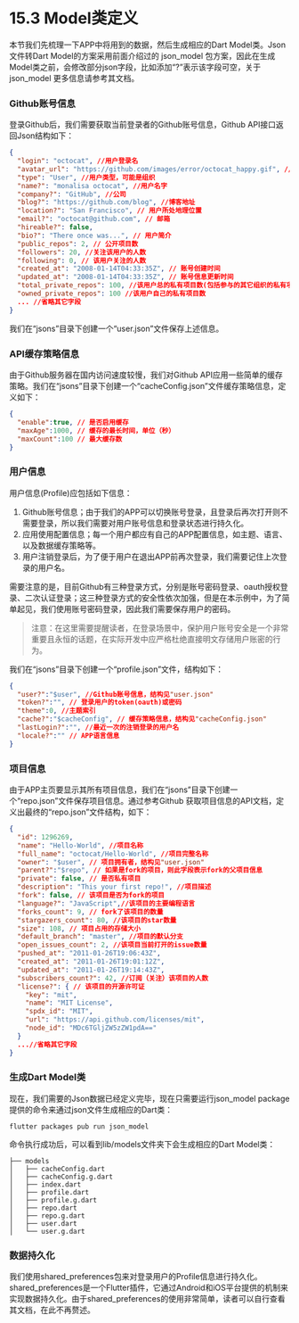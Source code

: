 # 15.3 Model类定义

本节我们先梳理一下APP中将用到的数据，然后生成相应的Dart Model类。Json文件转Dart Model的方案采用前面介绍过的 json_model 包方案，因此在生成Model类之前，会修改部分json字段，比如添加“?”表示该字段可空，关于  json_model 更多信息请参考其文档。

### Github账号信息

登录Github后，我们需要获取当前登录者的Github账号信息，Github API接口返回Json结构如下：

```json
{
  "login": "octocat", //用户登录名
  "avatar_url": "https://github.com/images/error/octocat_happy.gif", //用户头像地址
  "type": "User", //用户类型，可能是组织
  "name?": "monalisa octocat", //用户名字
  "company?": "GitHub", //公司
  "blog?": "https://github.com/blog", //博客地址
  "location?": "San Francisco", // 用户所处地理位置
  "email?": "octocat@github.com", // 邮箱
  "hireable?": false,
  "bio?": "There once was...", // 用户简介
  "public_repos": 2, // 公开项目数
  "followers": 20, //关注该用户的人数
  "following": 0, // 该用户关注的人数
  "created_at": "2008-01-14T04:33:35Z", // 账号创建时间
  "updated_at": "2008-01-14T04:33:35Z", // 账号信息更新时间
  "total_private_repos": 100, //该用户总的私有项目数(包括参与的其它组织的私有项目)
  "owned_private_repos": 100 //该用户自己的私有项目数
  ... //省略其它字段
}
```

我们在“jsons”目录下创建一个“user.json”文件保存上述信息。

### API缓存策略信息

由于Github服务器在国内访问速度较慢，我们对Github API应用一些简单的缓存策略。我们在“jsons”目录下创建一个“cacheConfig.json”文件缓存策略信息，定义如下：

```json
{
  "enable":true, // 是否启用缓存
  "maxAge":1000, // 缓存的最长时间，单位（秒）
  "maxCount":100 // 最大缓存数
}
```

### 用户信息

用户信息(Profile)应包括如下信息：

1. Github账号信息；由于我们的APP可以切换账号登录，且登录后再次打开则不需要登录，所以我们需要对用户账号信息和登录状态进行持久化。
2. 应用使用配置信息；每一个用户都应有自己的APP配置信息，如主题、语言、以及数据缓存策略等。
3. 用户注销登录后，为了便于用户在退出APP前再次登录，我们需要记住上次登录的用户名。

需要注意的是，目前Github有三种登录方式，分别是账号密码登录、oauth授权登录、二次认证登录；这三种登录方式的安全性依次加强，但是在本示例中，为了简单起见，我们使用账号密码登录，因此我们需要保存用户的密码。

> 注意：在这里需要提醒读者，在登录场景中，保护用户账号安全是一个非常重要且永恒的话题，在实际开发中应严格杜绝直接明文存储用户账密的行为。

我们在“jsons”目录下创建一个“profile.json”文件，结构如下：

```json
{
  "user?":"$user", //Github账号信息，结构见"user.json"
  "token?":"", // 登录用户的token(oauth)或密码
  "theme":0, //主题索引
  "cache?":"$cacheConfig", // 缓存策略信息，结构见"cacheConfig.json"
  "lastLogin?":"", //最近一次的注销登录的用户名
  "locale?":"" // APP语言信息
}
```

### 项目信息

由于APP主页要显示其所有项目信息，我们在“jsons”目录下创建一个“repo.json”文件保存项目信息。通过参考Github 获取项目信息的API文档，定义出最终的“repo.json”文件结构，如下：

```json
{
  "id": 1296269,
  "name": "Hello-World", //项目名称
  "full_name": "octocat/Hello-World", //项目完整名称
  "owner": "$user", // 项目拥有者，结构见"user.json"
  "parent?":"$repo", // 如果是fork的项目，则此字段表示fork的父项目信息
  "private": false, // 是否私有项目
  "description": "This your first repo!", //项目描述
  "fork": false, // 该项目是否为fork的项目
  "language?": "JavaScript",//该项目的主要编程语言
  "forks_count": 9, // fork了该项目的数量
  "stargazers_count": 80, //该项目的star数量
  "size": 108, // 项目占用的存储大小
  "default_branch": "master", //项目的默认分支
  "open_issues_count": 2, //该项目当前打开的issue数量
  "pushed_at": "2011-01-26T19:06:43Z",
  "created_at": "2011-01-26T19:01:12Z",
  "updated_at": "2011-01-26T19:14:43Z",
  "subscribers_count?": 42, //订阅（关注）该项目的人数
  "license?": { // 该项目的开源许可证
    "key": "mit",
    "name": "MIT License",
    "spdx_id": "MIT",
    "url": "https://api.github.com/licenses/mit",
    "node_id": "MDc6TGljZW5zZW1pdA=="
  }
  ...//省略其它字段
}
```

### 生成Dart Model类

现在，我们需要的Json数据已经定义完毕，现在只需要运行json_model package提供的命令来通过json文件生成相应的Dart类：

```shell
flutter packages pub run json_model
```

命令执行成功后，可以看到lib/models文件夹下会生成相应的Dart Model类：

```
├── models
│   ├── cacheConfig.dart
│   ├── cacheConfig.g.dart
│   ├── index.dart
│   ├── profile.dart
│   ├── profile.g.dart
│   ├── repo.dart
│   ├── repo.g.dart
│   ├── user.dart
│   └── user.g.dart

```

### 数据持久化

我们使用shared_preferences包来对登录用户的Profile信息进行持久化。shared_preferences是一个Flutter插件，它通过Android和iOS平台提供的机制来实现数据持久化。由于shared_preferences的使用非常简单，读者可以自行查看其文档，在此不再赘述。
